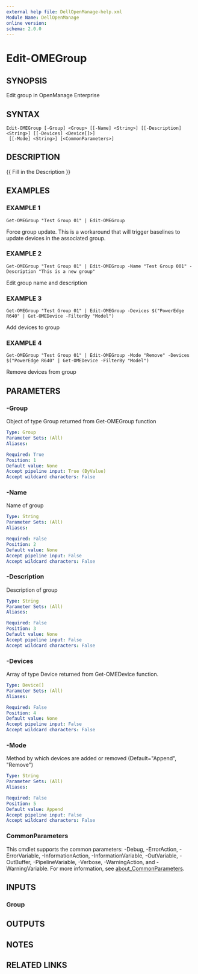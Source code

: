 ```yaml
---
external help file: DellOpenManage-help.xml
Module Name: DellOpenManage
online version:
schema: 2.0.0
---
```


# Edit-OMEGroup

## SYNOPSIS
Edit group in OpenManage Enterprise

## SYNTAX

```
Edit-OMEGroup [-Group] <Group> [[-Name] <String>] [[-Description] <String>] [[-Devices] <Device[]>]
 [[-Mode] <String>] [<CommonParameters>]
```

## DESCRIPTION
{{ Fill in the Description }}

## EXAMPLES

### EXAMPLE 1
```
Get-OMEGroup "Test Group 01" | Edit-OMEGroup
```

Force group update.
This is a workaround that will trigger baselines to update devices in the associated group.

### EXAMPLE 2
```
Get-OMEGroup "Test Group 01" | Edit-OMEGroup -Name "Test Group 001" -Description "This is a new group"
```

Edit group name and description

### EXAMPLE 3
```
Get-OMEGroup "Test Group 01" | Edit-OMEGroup -Devices $("PowerEdge R640" | Get-OMEDevice -FilterBy "Model")
```

Add devices to group

### EXAMPLE 4
```
Get-OMEGroup "Test Group 01" | Edit-OMEGroup -Mode "Remove" -Devices $("PowerEdge R640" | Get-OMEDevice -FilterBy "Model")
```

Remove devices from group

## PARAMETERS

### -Group
Object of type Group returned from Get-OMEGroup function

```yaml
Type: Group
Parameter Sets: (All)
Aliases:

Required: True
Position: 1
Default value: None
Accept pipeline input: True (ByValue)
Accept wildcard characters: False
```

### -Name
Name of group

```yaml
Type: String
Parameter Sets: (All)
Aliases:

Required: False
Position: 2
Default value: None
Accept pipeline input: False
Accept wildcard characters: False
```

### -Description
Description of group

```yaml
Type: String
Parameter Sets: (All)
Aliases:

Required: False
Position: 3
Default value: None
Accept pipeline input: False
Accept wildcard characters: False
```

### -Devices
Array of type Device returned from Get-OMEDevice function.

```yaml
Type: Device[]
Parameter Sets: (All)
Aliases:

Required: False
Position: 4
Default value: None
Accept pipeline input: False
Accept wildcard characters: False
```

### -Mode
Method by which devices are added or removed (Default="Append", "Remove")

```yaml
Type: String
Parameter Sets: (All)
Aliases:

Required: False
Position: 5
Default value: Append
Accept pipeline input: False
Accept wildcard characters: False
```

### CommonParameters
This cmdlet supports the common parameters: -Debug, -ErrorAction, -ErrorVariable, -InformationAction, -InformationVariable, -OutVariable, -OutBuffer, -PipelineVariable, -Verbose, -WarningAction, and -WarningVariable. For more information, see [about_CommonParameters](http://go.microsoft.com/fwlink/?LinkID=113216).

## INPUTS

### Group
## OUTPUTS

## NOTES

## RELATED LINKS
